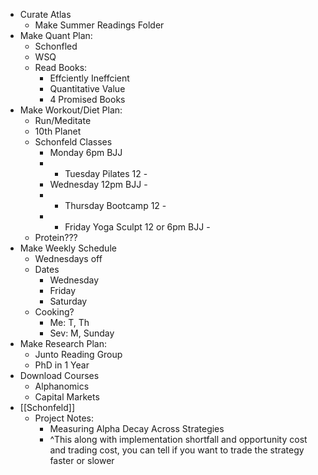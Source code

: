 - Curate Atlas
    - Make Summer Readings Folder
- Make Quant Plan:
    - Schonfled
    - WSQ
    - Read Books:
        - Effciently Ineffcient
        - Quantitative Value
        - 4 Promised Books
- Make Workout/Diet Plan:
    - Run/Meditate
    - 10th Planet
    - Schonfeld Classes
        - Monday 6pm BJJ
        - - Tuesday Pilates 12 - 
        - Wednesday 12pm BJJ -
        - - Thursday Bootcamp 12 -
        - - Friday Yoga Sculpt 12 or 6pm BJJ -
    - Protein???
- Make Weekly Schedule
    - Wednesdays off
    - Dates
        - Wednesday
        - Friday
        - Saturday
    - Cooking?
        - Me: T, Th
        - Sev: M, Sunday
- Make Research Plan:
    - Junto Reading Group
    - PhD in 1 Year
- Download Courses
    - Alphanomics
    - Capital Markets
- [[Schonfeld]]
    - Project Notes:
        - Measuring Alpha Decay Across Strategies
        - ^This along with implementation shortfall and opportunity cost and trading cost, you can tell if you want to trade the strategy faster or slower
